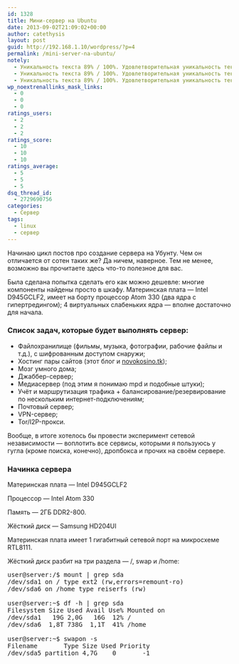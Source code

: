 ```yaml
---
id: 1328
title: Мини-сервер на Ubuntu
date: 2013-09-02T21:09:02+00:00
author: catethysis
layout: post
guid: http://192.168.1.10/wordpress/?p=4
permalink: /mini-server-na-ubuntu/
notely:
  - Уникальность текста 89% / 100%. Удовлетворительная уникальность текста.
  - Уникальность текста 89% / 100%. Удовлетворительная уникальность текста.
  - Уникальность текста 89% / 100%. Удовлетворительная уникальность текста.
wp_noextrenallinks_mask_links:
  - 0
  - 0
  - 0
ratings_users:
  - 2
  - 2
  - 2
ratings_score:
  - 10
  - 10
  - 10
ratings_average:
  - 5
  - 5
  - 5
dsq_thread_id:
  - 2729690756
categories:
  - Сервер
tags:
  - linux
  - сервер
---
```

Начинаю цикл постов про создание сервера на Убунту. Чем он отличается от сотен таких же? Да ничем, наверное. Тем не менее, возможно вы прочитаете здесь что-то полезное для вас.

Была сделана попытка сделать его как можно дешевле: многие компоненты найдены просто в шкафу. Материнская плата &#8212; Intel D945GCLF2, имеет на борту процессор Atom 330 (два ядра с гипертредингом); 4 виртуальных слабеньких ядра &#8212; вполне достаточно для начала.

### Список задач, которые будет выполнять сервер:

  * Файлохранилище (фильмы, музыка, фотографии, рабочие файлы и т.д.), с шифрованным доступом снаружи;
  * Хостинг пары сайтов (этот блог и <a target="_blank" rel="nofollow" href="http://catethysis.ru/goto/http://novokosino.tk" >novokosino.tk</a>);
  * Мозг умного дома;
  * Джаббер-сервер;
  * Медиасервер (под этим я понимаю mpd и подобные штуки);
  * Учёт и маршрутизация трафика + балансирование/резервирование по нескольким интернет-подключениям;
  * Почтовый сервер;
  * VPN-сервер;
  * Tor/I2P-прокси.

Вообще, в итоге хотелось бы провести эксперимент сетевой независимости &#8212; воплотить все сервисы, которыми я пользуюсь у гугла (кроме поиска, конечно), дропбокса и прочих на своём сервере.

### Начинка сервера

Материнская плата &#8212; Intel D945GCLF2
  
Процессор &#8212; Intel Atom 330
  
Память &#8212; 2ГБ DDR2-800.
  
Жёсткий диск &#8212; Samsung HD204UI

Материнская плата имеет 1 гигабитный сетевой порт на микросхеме RTL8111.

Жёсткий диск разбит на три раздела &#8212; /, swap и /home:

<pre>user@server:/$ mount | grep sda
/dev/sda1 on / type ext2 (rw,errors=remount-ro)
/dev/sda6 on /home type reiserfs (rw)

user@server:~$ df -h | grep sda
Filesystem Size Used Avail Use% Mounted on
/dev/sda1   19G 2,0G   16G  12% /
/dev/sda6  1,8T 738G  1,1T  41% /home

user@server:~$ swapon -s
Filename       Type Size Used Priority
/dev/sda5 partition 4,7G    0       -1</pre>